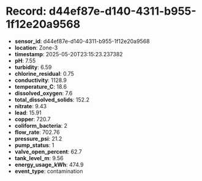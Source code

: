 # Record: d44ef87e-d140-4311-b955-1f12e20a9568

- **sensor_id**: d44ef87e-d140-4311-b955-1f12e20a9568
- **location**: Zone-3
- **timestamp**: 2025-05-20T23:15:23.237382
- **pH**: 7.55
- **turbidity**: 6.59
- **chlorine_residual**: 0.75
- **conductivity**: 1128.9
- **temperature_C**: 18.6
- **dissolved_oxygen**: 7.6
- **total_dissolved_solids**: 152.2
- **nitrate**: 9.43
- **lead**: 15.91
- **copper**: 720.7
- **coliform_bacteria**: 2
- **flow_rate**: 702.76
- **pressure_psi**: 21.2
- **pump_status**: 1
- **valve_open_percent**: 62.7
- **tank_level_m**: 9.56
- **energy_usage_kWh**: 474.9
- **event_type**: contamination